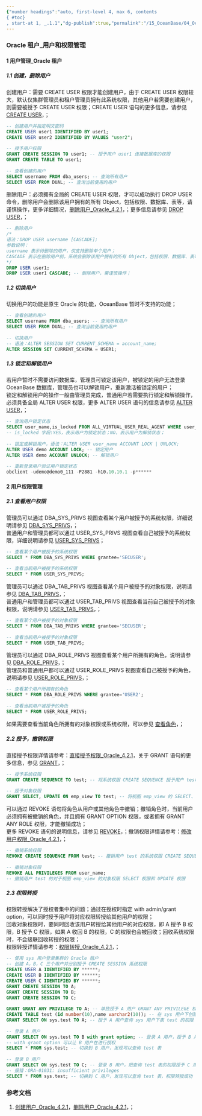 ```yaml
---
{"number headings":"auto, first-level 4, max 6, contents
{ #toc}
, start-at 1, _.1.1","dg-publish":true,"permalink":"/15_OceanBase/04_OceanBase 高可用和容灾/Oracle 租户_用户和权限管理/","dgPassFrontmatter":true}
---
```



### Oracle 租户_用户和权限管理
#### 1 用户管理_Oracle 租户  
##### 1.1 创建，删除用户  
创建用户：需要 CREATE USER 权限才能创建用户，由于 CREATE USER 权限较大，默认仅集群管理员和租户管理员拥有此系统权限，其他用户若需要创建用户，则需要被授予 CREATE USER 权限；CREATE USER 语句的更多信息，请参见 [CREATE USER](https://www.oceanbase.com/docs/common-oceanbase-database-cn-1000000000222061)，；

```sql  
-- 创建用户并指定明文密码  
CREATE USER user1 IDENTIFIED BY user1;  
CREATE USER user2 IDENTIFIED BY VALUES "user2";  
  
-- 授予用户权限  
GRANT CREATE SESSION TO user1; -- 授予用户 user1 连接数据库的权限  
GRANT CREATE TABLE TO user1;  
  
-- 查看创建的用户  
SELECT username FROM dba_users; -- 查询所有用户  
SELECT USER FROM DUAL; -- 查询当前使用的用户  
```  

删除用户：必须拥有全局的 CREATE USER 权限，才可以成功执行 DROP USER 命令，删除用户会删除该用户拥有的所有 Object，包括权限、数据库、表等，请谨慎操作，更多详细情况，[删除用户_Oracle_4.2.1](https://www.oceanbase.com/docs/common-oceanbase-database-cn-1000000000220865)，；更多信息请参见 [DROP USER](https://www.oceanbase.com/docs/common-oceanbase-database-cn-1000000000222090)，；  

```sql  
-- 删除用户  
/*  
语法：DROP USER username [CASCADE];  
参数说明：  
username 表示待删除的用户，仅支持删除单个用户；  
CASCADE 表示在删除用户前，系统会删除该用户拥有的所有 Object，包括权限、数据库、表等；  
*/  
DROP USER user1;  
DROP USER user1 CASCADE; -- 删除用户，需谨慎操作；  
```  


##### 1.2 切换用户  
切换用户的功能是原生 Oracle 的功能，OceanBase 暂时不支持的功能；  

```sql  
-- 查看创建的用户  
SELECT username FROM dba_users; -- 查询所有用户  
SELECT USER FROM DUAL; -- 查询当前使用的用户  
  
-- 切换用户  
-- 语法：ALTER SESSION SET CURRENT_SCHEMA = account_name;  
ALTER SESSION SET CURRENT_SCHEMA = USER1;  
```  

##### 1.3 锁定和解锁用户  
若用户暂时不需要访问数据库，管理员可锁定该用户，被锁定的用户无法登录 OceanBase 数据库，管理员也可以解锁用户，重新激活被锁定的用户；  
锁定和解锁用户的操作一般由管理员完成，普通用户若需要执行锁定和解锁操作，必须具备全局 ALTER USER 权限，更多 ALTER USER 语句的信息请参见 [ALTER USER](https://www.oceanbase.com/docs/common-oceanbase-database-cn-1000000000222075)，；  

```sql  
-- 查询用户锁定状态  
SELECT user_name,is_locked FROM ALL_VIRTUAL_USER_REAL_AGENT WHERE user_name='DEMO';  
-- is_locked 字段:YES，表示用户为锁定状态；NO，表示用户为解锁状态；  
  
-- 锁定或解锁用户，语法：ALTER USER user_name ACCOUNT LOCK | UNLOCK;  
ALTER USER demo ACCOUNT LOCK; -- 锁定用户  
ALTER USER demo ACCOUNT UNLOCK; -- 解锁用户  
  
-- 重新登录用户验证用户锁定状态  
obclient -udemo@demo0_111 -P2881 -h10.10.10.1 -p******  
```  


#### 2 用户权限管理  
##### 2.1 查看用户权限  
管理员可以通过 DBA_SYS_PRIVS 视图查看某个用户被授予的系统权限，详细说明请参见 [DBA_SYS_PRIVS](https://www.oceanbase.com/docs/common-oceanbase-database-cn-1000000000219432)，；  
普通用户和管理员都可以通过 USER_SYS_PRIVS 视图查看自己被授予的系统权限，详细说明请参见 [USER_SYS_PRIVS](https://www.oceanbase.com/docs/common-oceanbase-database-cn-1000000000219277)；  

```sql  
-- 查看某个用户被授予的系统权限  
SELECT * FROM DBA_SYS_PRIVS WHERE grantee='SECUSER';  
  
-- 查看当前用户被授予的系统权限  
SELECT * FROM USER_SYS_PRIVS;  
```  

管理员可以通过 DBA_TAB_PRIVS 视图查看某个用户被授予的对象权限，说明请参见 [DBA_TAB_PRIVS](https://www.oceanbase.com/docs/common-oceanbase-database-cn-1000000000219217)，；  
普通用户和管理员都可以通过 USER_TAB_PRIVS 视图查看当前自己被授予的对象权限，说明请参见 [USER_TAB_PRIVS](https://www.oceanbase.com/docs/common-oceanbase-database-cn-1000000000219409)，；  

```sql  
-- 查看某个用户被授予的对象权限  
SELECT * FROM DBA_TAB_PRIVS WHERE grantee='SECUSER';  
  
-- 查看当前用户被授予的对象权限  
SELECT * FROM USER_TAB_PRIVS;  
```  

管理员可以通过 DBA_ROLE_PRIVS 视图查看某个用户所拥有的角色，说明请参见 [DBA_ROLE_PRIVS](https://www.oceanbase.com/docs/common-oceanbase-database-cn-1000000000219223)，；  
管理员和普通用户都可以通过 USER_ROLE_PRIVS 视图查看自己被授予的角色，说明请参见 [USER_ROLE_PRIVS](https://www.oceanbase.com/docs/common-oceanbase-database-cn-1000000000219420)，；

```sql  
-- 查看某个用户所拥有的角色  
SELECT * FROM DBA_ROLE_PRIVS WHERE grantee='USER2';  
  
-- 查看当前用户被授予的角色  
SELECT * FROM USER_ROLE_PRIVS;  
```  

如果需要查看当前角色所拥有的对象权限或系统权限，可以参见 [查看角色](https://www.oceanbase.com/docs/common-oceanbase-database-cn-1000000000221476)，；


##### 2.2 授予，撤销权限  
直接授予权限详情请参考：[直接授予权限_Oracle_4.2.1](https://www.oceanbase.com/docs/common-oceanbase-database-cn-1000000000220862)，关于 GRANT 语句的更多信息，参见 [GRANT](https://www.oceanbase.com/docs/common-oceanbase-database-cn-1000000000222051)，；  

```sql  
-- 授予系统权限  
GRANT CREATE SEQUENCE TO test; -- 将系统权限 CREATE SEQUENCE 授予用户 test  
  
-- 授予对象权限  
GRANT SELECT, UPDATE ON emp_view TO test; -- 将视图 emp_view 的 SELECT、UPDATE 权限授予用户 test  
```  
  
可以通过 REVOKE 语句将角色从用户或其他角色中撤销；撤销角色时，当前用户必须拥有被撤销的角色，并且拥有 GRANT OPTION 权限，或者拥有 GRANT ANY ROLE 权限，才能撤销成功；  
更多 REVOKE 语句的说明信息，请参见 [REVOKE](https://www.oceanbase.com/docs/common-oceanbase-database-cn-1000000000222036)，；撤销权限详情请参考：[修改用户权限_Oracle_4.2.1](https://www.oceanbase.com/docs/common-oceanbase-database-cn-1000000000220869)，；  

```sql  
-- 撤销系统权限  
REVOKE CREATE SEQUENCE FROM test; -- 撤销用户 test 的系统权限 CREATE SEQUENCE  
  
-- 撤销对象权限  
REVOKE ALL PRIVILEGES FROM user_name;  
-- 撤销用户 test 的对于视图 emp_view 的对象权限 SELECT 权限和 UPDATE 权限  
```  


##### 2.3 权限转授  
权限转授解决了授权者集中的问题；通过在授权时指定 with admin/grant option，可以同时授予用户将对应权限转授给其他用户的权限；  
回收对象权限时，要同时回收该用户转授给其他用户的对应权限，即 A 授予 B 权限，B 授予 C 权限，如果 A 收回 B 的权限，C 的权限也会被回收；回收系统权限时，不会级联回收转授的权限；  
权限转授详情请参考：[权限转授_Oracle_4.2.1](https://www.oceanbase.com/docs/common-oceanbase-database-cn-1000000000220868)，；

```sql  
-- 使用 sys 用户登录集群的 Oracle 租户  
-- 创建 A，B，C 三个用户并分别授予 CREATE SESSION 系统权限  
CREATE USER A IDENTIFIED BY ******;  
CREATE USER B IDENTIFIED BY ******;  
CREATE USER C IDENTIFIED BY ******;  
GRANT CREATE SESSION TO A;  
GRANT CREATE SESSION TO B;  
GRANT CREATE SESSION TO C;  
  
GRANT GRANT ANY PRIVILEGE TO A; -- 单独授予 A 用户 GRANT ANY PRIVILEGE 权限  
CREATE TABLE test (id number(10),name varchar2(10)); -- 在 sys 用户下创建表 test  
GRANT SELECT ON sys.test TO A; -- 授予 A 用户查询 sys 用户下表 test 的权限  
  
-- 登录 A 用户  
GRANT SELECT ON sys.test TO B with grant option; -- 登录 A 用户，授予 B 用户查询 test 表权限  
-- with grant option 可以让 B 用户在进行授权  
SELECT * FROM sys.test; -- 切换到 B 用户，发现可以查询 test 表  
  
-- 登录 B 用户  
GRANT SELECT ON sys.test TO C; -- 登录 B 用户，把查询 test 表的权限授予 C 用户  
-- 报错：ORA-01031: insufficient privileges  
SELECT * FROM sys.test; -- 切换到 C 用户，发现可以查询 test 表，权限转授成功  
```  


### 参考文档  
1. [创建用户_Oracle_4.2.1](https://www.oceanbase.com/docs/common-oceanbase-database-cn-1000000000220863)，[删除用户_Oracle_4.2.1](https://www.oceanbase.com/docs/common-oceanbase-database-cn-1000000000220865)，；


